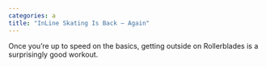 ```yaml
---
categories: a
title: "InLine Skating Is Back — Again"
---
```

Once you’re up to speed on the basics, getting outside on Rollerblades is a surprisingly good workout.